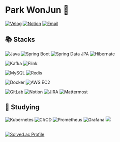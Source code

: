 # Park WonJun 👋

[![Velog](https://img.shields.io/badge/Velog-20C997?style=flat-square&logo=velog&logoColor=white)](https://velog.io/@dnjswns98)
[![Notion](https://img.shields.io/badge/Notion-000000?style=flat-square&logo=notion&logoColor=white)](https://your-notion-link)
[![Email](https://img.shields.io/badge/tngkrt2004@gmail.com-informational?style=flat-square&logo=gmail&logoColor=white)](mailto:tngkrt2004@gmail.com)
<br>

<h2>📚 Stacks</h2>

![Java](https://img.shields.io/badge/Java-ED8B00?style=flat-square&logo=openjdk&logoColor=white)
![Spring Boot](https://img.shields.io/badge/Spring_Boot-6DB33F?style=flat-square&logo=springboot&logoColor=white)
![Spring Data JPA](https://img.shields.io/badge/Spring_Data_JPA-6DB33F?style=flat-square&logo=spring&logoColor=white)
![Hibernate](https://img.shields.io/badge/Hibernate-59666C?style=flat-square&logo=hibernate&logoColor=white)
<br>

![Kafka](https://img.shields.io/badge/Apache_Kafka-231F20?style=flat-square&logo=apachekafka&logoColor=white)
![Flink](https://img.shields.io/badge/Apache_Flink-E6526F?style=flat-square&logo=apacheflink&logoColor=white)
<br>

![MySQL](https://img.shields.io/badge/MySQL-4479A1?style=flat-square&logo=mysql&logoColor=white)
![Redis](https://img.shields.io/badge/Redis-DC382D?style=flat-square&logo=redis&logoColor=white)
<br>

![Docker](https://img.shields.io/badge/Docker-2496ED?style=flat-square&logo=docker&logoColor=white)
![AWS EC2](https://img.shields.io/badge/AWS_EC2-FF9900?style=flat-square&logo=amazonec2&logoColor=white)
<br>

![GitLab](https://img.shields.io/badge/GitLab-330F63?style=flat-square&logo=gitlab&logoColor=white)
![Notion](https://img.shields.io/badge/Notion-000000?style=flat-square&logo=notion&logoColor=white)
![JIRA](https://img.shields.io/badge/JIRA-0052CC?style=flat-square&logo=jira&logoColor=white)
![Mattermost](https://img.shields.io/badge/Mattermost-0058CC?style=flat-square&logo=mattermost&logoColor=white)

<h2>📖 Studying</h2>

![Kubernetes](https://img.shields.io/badge/Kubernetes-326CE5?style=flat-square&logo=kubernetes&logoColor=white)
![CI/CD](https://img.shields.io/badge/CI/CD-239120?style=flat-square&logo=githubactions&logoColor=white)
![Prometheus](https://img.shields.io/badge/Prometheus-E6522C?style=flat-square&logo=prometheus&logoColor=white)
![Grafana](https://img.shields.io/badge/Grafana-F46800?style=flat-square&logo=grafana&logoColor=white)
<img src="https://img.shields.io/badge/nginx-%23009639.svg?style=flat-square&logo=nginx&logoColor=white">
<br><br>

[![Solved.ac Profile](http://mazassumnida.wtf/api/v2/generate_badge?boj=tngkrt2004)](https://solved.ac/tngkrt2004/)
